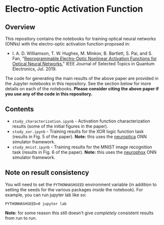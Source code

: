 # Electro-optic Activation Function

## Overview

This repository contains the notebooks for training optical neural networks (ONNs) with the electro-optic activation function proposed in:

* I. A. D. Williamson, T. W. Hughes, M. Minkov, B. Bartlett, S. Pai, and S. Fan, "[Reprogrammable Electro-Optic Nonlinear Activation Functions for Optical Neural Networks](https://doi.org/10.1109/JSTQE.2019.2930455)," IEEE Journal of Selected Topics in Quantum Electronics, Jul. 2019.

The code for generating the main results of the above paper are provided in the Jupyter notebooks in this repository. See the section below for more details on each of the notebooks. **Please consider citing the above paper if you use any of the code in this repository.**

## Contents

* `study_characterization.ipynb` - Activation function characterization results (some of the initial figures in the paper).
* `study_xor.ipynb` - Training results for the XOR logic function task (results in Fig. 5 of the paper). **Note:** this uses the [neuroptica](https://github.com/fancompute/neuroptica) ONN simulator framework.
* `study_mnist.ipynb` - Training results for the MNIST image recognition task (results in Fig. 6 of the paper). **Note:** this uses the [neurophox](https://github.com/solgaardlab/neurophox/) ONN simulator framework.

## Note on result consistency

You will need to set the `PYTHONHASHSEED` environment variable (in addition to setting the seeds for the various packages *inside* the notebook). For example, you can run jupyter lab like so:

`PYTHONHASHSEED=0 jupyter lab`

**Note:** for some reason this still doesn't give *completely* consistent results from run to run.
